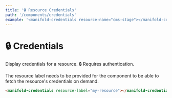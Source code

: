```yaml
---
title: '🔒 Resource Credentials'
path: '/components/credentials'
example: '<manifold-credentials resource-name="cms-stage"></manifold-credentials>'
---
```


# 🔒 Credentials

Display credentials for a resource. 🔒 Requires authentication.

The resource label needs to be provided for the component to be able to fetch the resource's credentials on demand.

```html
<manifold-credentials resource-label="my-resource"></manifold-credentials>
```

